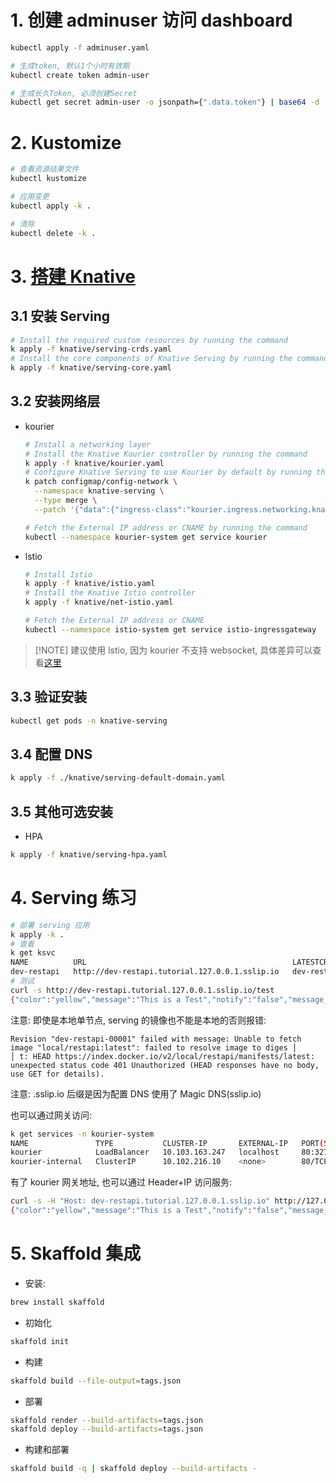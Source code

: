 # 1. 创建 adminuser 访问 dashboard

```bash
kubectl apply -f adminuser.yaml

# 生成token, 默认1个小时有效期
kubectl create token admin-user

# 生成长久Token, 必须创建Secret
kubectl get secret admin-user -o jsonpath={".data.token"} | base64 -d
```

# 2. Kustomize

```bash
# 查看资源结果文件
kubectl kustomize

# 应用变更
kubectl apply -k .

# 清除
kubectl delete -k .
```

# 3. [搭建 Knative](https://knative.dev/docs/install/yaml-install/serving/install-serving-with-yaml)

## 3.1 安装 Serving

```bash
# Install the required custom resources by running the command
k apply -f knative/serving-crds.yaml
# Install the core components of Knative Serving by running the command
k apply -f knative/serving-core.yaml
```

## 3.2 安装网络层

- kourier

  ```bash
  # Install a networking layer
  # Install the Knative Kourier controller by running the command
  k apply -f knative/kourier.yaml
  # Configure Knative Serving to use Kourier by default by running the command
  k patch configmap/config-network \
    --namespace knative-serving \
    --type merge \
    --patch '{"data":{"ingress-class":"kourier.ingress.networking.knative.dev"}}'

  # Fetch the External IP address or CNAME by running the command
  kubectl --namespace kourier-system get service kourier
  ```

- lstio

  ```bash
  # Install Istio
  k apply -f knative/istio.yaml
  # Install the Knative Istio controller
  k apply -f knative/net-istio.yaml

  # Fetch the External IP address or CNAME
  kubectl --namespace istio-system get service istio-ingressgateway
  ```

> [!NOTE] 建议使用 lstio, 因为 kourier 不支持 websocket, 具体差异可以查看[这里](https://help.aliyun.com/zh/ack/ack-managed-and-ack-dedicated/user-guide/comparison-between-kourier-and-alb-ingresses)

## 3.3 验证安装

```bash
kubectl get pods -n knative-serving
```

## 3.4 配置 DNS

```bash
k apply -f ./knative/serving-default-domain.yaml
```

## 3.5 其他可选安装

- HPA

```bash
k apply -f knative/serving-hpa.yaml
```

# 4. Serving 练习

```bash
# 部署 serving 应用
k apply -k .
# 查看
k get ksvc
NAME          URL                                              LATESTCREATED       LATESTREADY         READY   REASON
dev-restapi   http://dev-restapi.tutorial.127.0.0.1.sslip.io   dev-restapi-00004   dev-restapi-00004   True
# 测试
curl -s http://dev-restapi.tutorial.127.0.0.1.sslip.io/test
{"color":"yellow","message":"This is a Test","notify":"false","message_format":"text"}
```

注意: 即使是本地单节点, serving 的镜像也不能是本地的否则报错:

```
Revision "dev-restapi-00001" failed with message: Unable to fetch image "local/restapi:latest": failed to resolve image to diges │
│ t: HEAD https://index.docker.io/v2/local/restapi/manifests/latest: unexpected status code 401 Unauthorized (HEAD responses have no body, use GET for details).
```

注意: .sslip.io 后缀是因为配置 DNS 使用了 Magic DNS(sslip.io)

也可以通过网关访问:

```bash
k get services -n kourier-system
NAME               TYPE           CLUSTER-IP       EXTERNAL-IP   PORT(S)                      AGE
kourier            LoadBalancer   10.103.163.247   localhost     80:32715/TCP,443:32421/TCP   25h
kourier-internal   ClusterIP      10.102.216.10    <none>        80/TCP,443/TCP               25h
```

有了 kourier 网关地址, 也可以通过 Header+IP 访问服务:

```bash
curl -s -H "Host: dev-restapi.tutorial.127.0.0.1.sslip.io" http://127.0.0.1/test
{"color":"yellow","message":"This is a Test","notify":"false","message_format":"text"}
```

# 5. Skaffold 集成

- 安装:

```bash
brew install skaffold
```

- 初始化

```bash
skaffold init
```

- 构建

```bash
skaffold build --file-output=tags.json
```

- 部署

```bash
skaffold render --build-artifacts=tags.json
skaffold deploy --build-artifacts=tags.json
```

- 构建和部署

```bash
skaffold build -q | skaffold deploy --build-artifacts -
```
